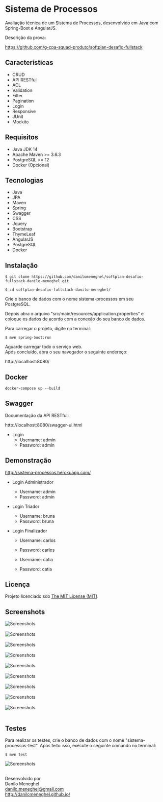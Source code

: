 # Sistema de Processos

Avaliação técnica de um Sistema de Processos, desenvolvido em Java com Spring-Boot e AngularJS.

Descrição da prova:

https://github.com/g-cpa-squad-produto/softplan-desafio-fullstack

## Características

- CRUD
- API RESTful
- ACL
- Validation
- Filter
- Pagination
- Login
- Responsive
- JUnit
- Mockito

## Requisitos

- Java JDK 14
- Apache Maven >= 3.6.3
- PostgreSQL >= 12
- Docker (Opcional)

## Tecnologias

- Java
- JPA
- Maven
- Spring
- Swagger
- CSS
- Jquery
- Bootstrap
- ThymeLeaf
- AngularJS
- PostgreSQL
- Docker

## Instalação

```
$ git clone https://github.com/danilomeneghel/softplan-desafio-fullstack-danilo-meneghel.git

$ cd softplan-desafio-fullstack-danilo-meneghel/
```

Crie o banco de dados com o nome sistema-processos em seu PostgreSQL.

Depois abra o arquivo "src/main/resources/application.properties" e coloque os dados de acordo com a conexão do seu banco de dados.

Para carregar o projeto, digite no terminal:

```
$ mvn spring-boot:run
```

Aguarde carregar todo o serviço web. <br>
Após concluído, abra o seu navegador o seguinte endereço: <br>

http://localhost:8080/

## Docker

```
docker-compose up --build
```

## Swagger 

Documentação da API RESTful: <br>

http://localhost:8080/swagger-ui.html

- Login
    - Username: admin
    - Password: admin

## Demonstração

http://sistema-processos.herokuapp.com/ <br>

- Login Administrador
    - Username: admin
    - Password: admin

- Login Triador
    - Username: bruna
    - Password: bruna

- Login Finalizador
    - Username: carlos
    - Password: carlos

    - Username: catia
    - Password: catia

## Licença

Projeto licenciado sob <a href="LICENSE">The MIT License (MIT)</a>.<br>

## Screenshots

![Screenshots](screenshots/screenshot01.png)<br><br>
![Screenshots](screenshots/screenshot02.png)<br><br>
![Screenshots](screenshots/screenshot03.png)<br><br>
![Screenshots](screenshots/screenshot04.png)<br><br>
![Screenshots](screenshots/screenshot05.png)<br><br>
![Screenshots](screenshots/screenshot06.png)<br><br>
![Screenshots](screenshots/screenshot07.png)<br><br>
![Screenshots](screenshots/screenshot08.png)<br><br>
![Screenshots](screenshots/screenshot09.png)<br><br>

## Testes

Para realizar os testes, crie o banco de dados com o nome "sistema-processos-test".
Após feito isso, execute o seguinte comando no terminal:

```
$ mvn test
```
![Screenshots](screenshots/test.png)<br><br>


Desenvolvido por<br>
Danilo Meneghel<br>
danilo.meneghel@gmail.com<br>
http://danilomeneghel.github.io/<br>
